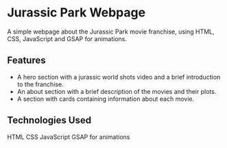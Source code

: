 # Jurassic Park Webpage

A simple webpage about the Jurassic Park movie franchise, using HTML, CSS, JavaScript and GSAP for animations.

## Features

- A hero section with a jurassic world shots video and a brief introduction to the franchise.
- An about section with a brief description of the movies and their plots.
- A section with cards containing information about each movie.

## Technologies Used

HTML
CSS
JavaScript
GSAP for animations
